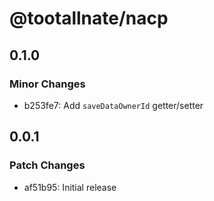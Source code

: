 # @tootallnate/nacp

## 0.1.0

### Minor Changes

- b253fe7: Add `saveDataOwnerId` getter/setter

## 0.0.1

### Patch Changes

- af51b95: Initial release
